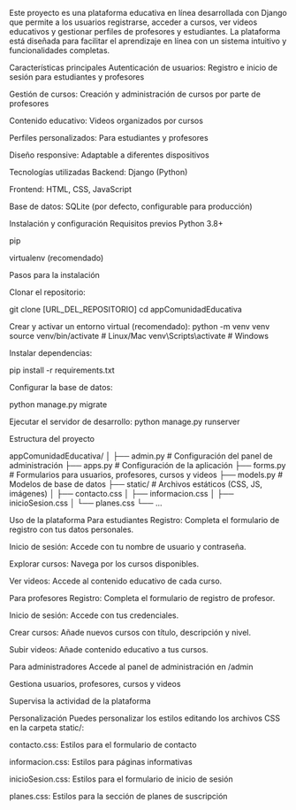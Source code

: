 Este proyecto es una plataforma educativa en línea desarrollada con Django que permite a los usuarios registrarse, acceder a cursos, ver videos educativos y gestionar perfiles de profesores y estudiantes. La plataforma está diseñada para facilitar el aprendizaje en línea con un sistema intuitivo y funcionalidades completas.

Características principales
Autenticación de usuarios: Registro e inicio de sesión para estudiantes y profesores

Gestión de cursos: Creación y administración de cursos por parte de profesores

Contenido educativo: Videos organizados por cursos

Perfiles personalizados: Para estudiantes y profesores

Diseño responsive: Adaptable a diferentes dispositivos

Tecnologías utilizadas
Backend: Django (Python)

Frontend: HTML, CSS, JavaScript

Base de datos: SQLite (por defecto, configurable para producción)

Instalación y configuración
Requisitos previos
Python 3.8+

pip

virtualenv (recomendado)

Pasos para la instalación

Clonar el repositorio:

git clone [URL_DEL_REPOSITORIO]
cd appComunidadEducativa

Crear y activar un entorno virtual (recomendado):
python -m venv venv
source venv/bin/activate  # Linux/Mac
venv\Scripts\activate     # Windows

Instalar dependencias:

pip install -r requirements.txt

Configurar la base de datos:

python manage.py migrate

Ejecutar el servidor de desarrollo:
python manage.py runserver

Estructura del proyecto

appComunidadEducativa/
│
├── admin.py         # Configuración del panel de administración
├── apps.py          # Configuración de la aplicación
├── forms.py         # Formularios para usuarios, profesores, cursos y videos
├── models.py        # Modelos de base de datos
├── static/          # Archivos estáticos (CSS, JS, imágenes)
│   ├── contacto.css
│   ├── informacion.css
│   ├── inicioSesion.css
│   └── planes.css
└── ...


Uso de la plataforma
Para estudiantes
Registro: Completa el formulario de registro con tus datos personales.

Inicio de sesión: Accede con tu nombre de usuario y contraseña.

Explorar cursos: Navega por los cursos disponibles.

Ver videos: Accede al contenido educativo de cada curso.

Para profesores
Registro: Completa el formulario de registro de profesor.

Inicio de sesión: Accede con tus credenciales.

Crear cursos: Añade nuevos cursos con título, descripción y nivel.

Subir videos: Añade contenido educativo a tus cursos.

Para administradores
Accede al panel de administración en /admin

Gestiona usuarios, profesores, cursos y videos

Supervisa la actividad de la plataforma

Personalización
Puedes personalizar los estilos editando los archivos CSS en la carpeta static/:

contacto.css: Estilos para el formulario de contacto

informacion.css: Estilos para páginas informativas

inicioSesion.css: Estilos para el formulario de inicio de sesión

planes.css: Estilos para la sección de planes de suscripción

